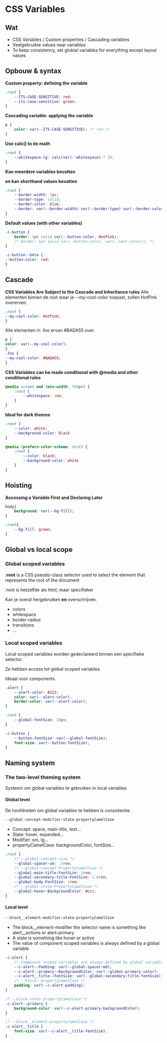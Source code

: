 # CSS Variables
## Wat

 - CSS Variables / Custom properties / Cascading variables
 - Veelgebruikte values naar variables
 - To keep consistency, set globial variables for everything except layout values

## Opbouw & syntax
**Custom property: defining the variable**
```css
:root {
	--ITS-CASE-SENSITIVE: red;
	--its-case-sensitive: green;
}
```

**Cascading variable: applying the variable**
```css
p {
	color: var(--ITS-CASE-SENSITIVE); /* red */
}
```

**Use calc() to do math**
```css
:root {
	--whitespace-lg: calc(var(--whitespace) * 2);
}
```

**Kan meerdere variables bevatten**

**en kan shorthand values bevatten**
```css
:root {
	--border-width: 1px;
	--border-type: solid;
	--border-color: blue;
	--border: var(--border-width) var(--border-type) var(--border-color);
}
```

**Default values (with other variables)**
```css
.c-button {
	border: 1px solid var(--button-color, HotPink);
	/* border: 1px solid var(--button-color, var(--text-color)); */
}

.c-button--beta {
--button-color: red;
}
```

## Cascade
**CSS Variables Are Subject to the Cascade and Inheritance rules**
Alle elementen binnen de root waar je --my-cool-color toepast, zullen HotPink overerven.
```css
:root {
--my-cool-color: HotPink;
}
```
Alle elementen in .foo ervan #BADA55 over.
```css
p {
color: var(--my-cool-color);
}
.foo {
--my-cool-color: #BADA55;
}
```
**CSS Variables can be made conditional with @media and other conditional rules**
```css
@media screen and (min-width: 768px) {
	:root {
		--whitespace: 2em;
	}
}
```
**Ideal for dark themes**
```css
:root {
	--color: white;
	--background-color: black
}

@media (prefers-color-scheme: dark) {
	:root {
		--color: black;
		--background-color: white
	}
}
```

## Hoisting
**Accessing a Variable First and Declaring Later**
```css
body{
	background: var(--bg-fill);
}

:root{
	--bg-fill: green;
}
```

## Global vs local scope
### Global scoped variables
**:root** is a CSS pseudo-class selector used to select the element that represents the root of the document

:root is hetzelfde als html, maar specifieker

Kan je overal hergebruiken **en** overschrijven.
 - colors
 - whitespace
 - border-radius
 - transitions
 - ...

### Local scoped variables
Local scoped variables worden gedeclareerd binnen een specifieke selector.

Ze hebben access tot global scoped variables.

Ideaal voor components.

```css
.alert {
	--alert-color: #222;
	color: var(--alert-color);
	border-color: var(--alert-color);
}

:root {
	--global-fontSize: 16px;
}

.c-button {
	--button-fontSize: var(--global-fontSize);
	font-size: var(--button-fontSize);
}
```

## Naming system
### The two-level theming system
Systeem om global variables te gebruiken in local variables

#### Global level
De hoofdreden om global variables te hebben is consistentie.

```css
--global-concept-modifier-state-propertyCamelCase
```
 - Concept: space, main-title, text...
 - State: hover, expanded...
 - Modifier: sm, lg...
 - propertyCamelCase: backgroundColor, fontSize...
 
```css
:root {
	/* --global-concept-size */
	--global-spacer-sm: .5rem;
	/* --global-concept-PropertyCamelCase */
	--global-main-title-FontSize: 2rem;
	--global-secondary-title-FontSize: 1.8rem;
	--global-body-FontSize: 1rem;
	/* --global-state-PropertyCamelCase */
	--global-hover-BackgroundColor: #ccc;
}
```

#### Local level
```css
--block__element-modifier-state-propertyCamelCase
```
 - The block__element-modifier the selector name is something like alert__actions or alert-primary
 - A state is something like hover or active
 - The value of component scoped variables is always defined by a global variable
```css
.c-alert {
	/* Component scoped variables are always defined by global variables */
	--c-alert--Padding: var(--global-spacer-md);
	--c-alert--primary--BackgroundColor: var(--global-primary-color);
	--c-alert__title--FontSize: var(--global-secondary-title-fontSize);
	/* --block--propertyCamelCase */
	padding: var(--c-alert-padding);
}

/* --block-state-propertyCamelCase */
.c-alert--primary {
	background-color: var(--c-alert-primary-backgroundColor);
}

/* --block__element-propertyCamelCase */
.c-alert__title {
	font-size: var(--c-alert__title-fontSize);
}
```
<!--stackedit_data:
eyJoaXN0b3J5IjpbODEyMzQ4MTk0LDE1MjQxMjAwMzksNDQ3Nz
k4OTM0LC0xMDE4MDY3NTQwLC0xMDkzNjI3MDg0LC01MTE0NjI2
NjIsNzkyOTEzMTI0LDEyNzM4NTIwMTMsLTg5NTgzMTM4NiwtMT
c5MTg3MTEzMyw5NzEzMDE4MzUsMTQzMzMwMTA1LDczMDk5ODEx
Nl19
-->